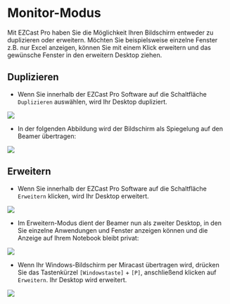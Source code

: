 # Monitor-Modus

Mit EZCast Pro haben Sie die Möglichkeit Ihren Bildschirm entweder zu duplizieren oder erweitern. Möchten Sie beispielsweise einzelne Fenster z.B. nur Excel anzeigen, können Sie mit einem Klick erweitern und das gewünsche Fenster in den erweitern Desktop ziehen. 


## Duplizieren

* Wenn Sie innerhalb der EZCast Pro Software auf die Schaltfläche `Duplizieren` auswählen, wird Ihr Desktop dupliziert.

![](/assets/img/mac-windows_mirror.png)

* In der folgenden Abbildung wird der Bildschirm als Spiegelung auf den Beamer übertragen:

![](/assets/img/clone.desktop.png)

## Erweitern

* Wenn Sie innerhalb der EZCast Pro Software auf die Schaltfläche `Erweitern` klicken, wird Ihr Desktop erweitert.

![](/assets/img/mac-windows_extend.png)

* Im Erweitern-Modus dient der Beamer nun als zweiter Desktop, in den Sie einzelne Anwendungen und Fenster anzeigen können und die Anzeige auf Ihrem Notebook bleibt privat:

![](/assets/img/clone.desktop.png)

* Wenn Ihr Windows-Bildschirm per Miracast übertragen wird, drücken Sie das Tastenkürzel `[Windowstaste]` + `[P]`, anschließend klicken auf `Erweitern`. Ihr Desktop wird erweitert.

![](/assets/img/displayswitch.jpg)